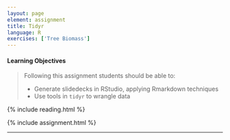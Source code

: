 ```yaml
---
layout: page
element: assignment
title: Tidyr              
language: R
exercises: ['Tree Biomass']
---
```


#### Learning Objectives

> Following this assignment students should be able to:
>
> *   Generate slidedecks in RStudio, applying Rmarkdown techniques
> *   Use tools in `tidyr` to wrangle data

{% include reading.html %}

{% include assignment.html %}

<!-- End of Assignments Template - Be sure to keep the include statements -->

****
